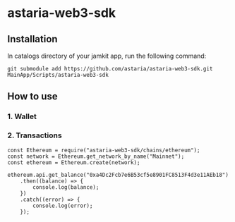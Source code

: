 # astaria-web3-sdk

## Installation
In catalogs directory of your jamkit app, run the following command:
```
git submodule add https://github.com/astaria/astaria-web3-sdk.git MainApp/Scripts/astaria-web3-sdk
```

## How to use

### 1. Wallet

### 2. Transactions

```
const Ethereum = require("astaria-web3-sdk/chains/ethereum");
const network = Ethereum.get_network_by_name("Mainnet");
const ethereum = Ethereum.create(network);

ethereum.api.get_balance("0xa4Dc2Fcb7e6B53cf5e8901FC8513F4d3e11AEb18")
    .then((balance) => {
        console.log(balance);
    })
    .catch((error) => {
        console.log(error);
    });
```
